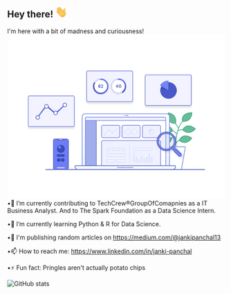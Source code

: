   ## Hey there! <img src="https://raw.githubusercontent.com/jankee31/jankee31/master/wave2.gif" width="28px">
  I'm here with a bit of madness and curiousness!
  <img src="https://raw.githubusercontent.com/jankee31/jankee31/master/data.gif" width="1000px">
  •🔭 I’m currently contributing to TechCrew®GroupOfComapnies as a IT Business Analyst. And to The Spark Foundation as a Data Science Intern.

  •🌱 I’m currently learning Python & R for Data Science.

  •📝 I'm publishing random articles on https://medium.com/@jankipanchal13
  
  •📫 How to reach me: https://www.linkedin.com/in/janki-panchal 
  
  •⚡ Fun fact: Pringles aren't actually potato chips

![GitHub stats](https://github-readme-stats.vercel.app/api?username=jankee31&show_icons=true&theme=radical)


<!--
**jankee31/jankee31** is a ✨ _special_ ✨ repository because its `README.md` (this file) appears on your GitHub profile.

Here are some ideas to get you started:

- 🔭 I’m currently working on ...
- 🌱 I’m currently learning ...
- 👯 I’m looking to collaborate on ...
- 🤔 I’m looking for help with ...
- 💬 Ask me about ...
- 📫 How to reach me: ...
- 😄 Pronouns: ...
- ⚡ Fun fact: ...
-->
